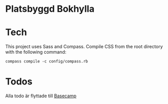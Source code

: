 Platsbyggd Bokhylla
==

# Tech
This project uses Sass and Compass. Compile CSS from the root directory with the following command:

    compass compile -c config/compass.rb

# Todos

Alla todo är flyttade till [Basecamp](https://basecamp.com/1975155/projects/1460310-platsbyggd-bokhylla)